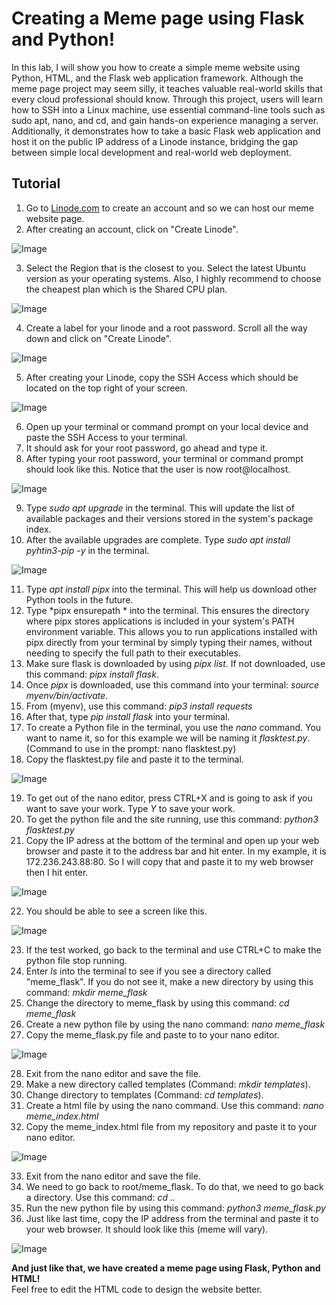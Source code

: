 # Creating a Meme page using Flask and Python! 
In this lab, I will show you how to create a simple meme website using Python, HTML, and the Flask web application framework. Although the meme page project may seem silly, it teaches valuable real-world skills that every cloud professional should know. Through this project, users will learn how to SSH into a Linux machine, use essential command-line tools such as sudo apt, nano, and cd, and gain hands-on experience managing a server. Additionally, it demonstrates how to take a basic Flask web application and host it on the public IP address of a Linode instance, bridging the gap between simple local development and real-world web deployment.
## Tutorial 
1. Go to [Linode.com](https://login.linode.com/login) to create an account and so we can host our meme website page.
2. After creating an account, click on "Create Linode".

![Image](https://github.com/user-attachments/assets/6d034652-b3a7-4f38-bfa1-4721e29f1c80)

3. Select the Region that is the closest to you.  Select the latest Ubuntu version as your operating systems. Also, I highly recommend to choose the cheapest plan which is the Shared CPU plan.

![Image](https://github.com/user-attachments/assets/179f7d2b-b2b2-4856-ae51-a25794b8614e)

4. Create a label for your linode and a root password. Scroll all the way down and click on "Create Linode".

![Image](https://github.com/user-attachments/assets/cf1402db-60b5-4695-96a7-d74ebd659e20)

5.  After creating your Linode, copy the SSH Access which should be located on the top right of your screen.

![Image](https://github.com/user-attachments/assets/28913a52-9928-40b6-9669-9ffeb0607388)

6. Open up your terminal or command prompt on your local device and paste the SSH Access to your terminal.
7. It should ask for your root password, go ahead and type it.
8. After typing your root password, your terminal or command prompt should look like this. Notice that the user is now root@localhost.

![Image](https://github.com/user-attachments/assets/053618e0-b266-4702-b6f7-78092799e574)

9. Type *sudo apt upgrade* in the terminal. This will update the list of available packages and their versions stored in the system's package index.
10. After the available upgrades are complete. Type *sudo apt install pyhtin3-pip -y* in the terminal.

![Image](https://github.com/user-attachments/assets/6d2a396a-b4e1-4c17-b4f4-4d48d9a2cd3f)

11. Type *apt install pipx* into the terminal. This will help us download other Python tools in the future.
12. Type *pipx ensurepath * into the terminal. This ensures the directory where pipx stores applications is included in your system's PATH environment variable. This allows you to run applications installed with pipx directly from your terminal by simply typing their names, without needing to specify the full path to their executables.
13. Make sure flask is downloaded by using *pipx list*. If not downloaded, use this command: *pipx install flask*.
14. Once *pipx* is downloaded, use this command into your terminal: *source myenv/bin/activate*.
15. From (myenv), use this command: *pip3 install requests*
16. After that, type *pip install flask* into your terminal.
17. To create a Python file in the terminal, you use the *nano* command. You want to name it, so for this example we will be naming it *flasktest.py*. (Command to use in the prompt: nano flasktest.py)
18. Copy the flasktest.py file and paste it to the terminal.

![Image](https://github.com/user-attachments/assets/4b61f706-856d-4617-8f2d-888065beca38)

19. To get out of the nano editor, press CTRL+X and is going to ask if you want to save your work. Type *Y* to save your work.
20. To get the python file and the site running, use this command: *python3 flasktest.py*
21. Copy the IP adress at the bottom of the terminal and open up your web browser and paste it to the address bar and hit enter. In my example, it is 172.236.243.88:80. So I will copy that and paste it to my web browser then I hit enter.

![Image](https://github.com/user-attachments/assets/787fa890-544a-456c-9321-c6fd5ca9c915)

22. You should be able to see a screen like this.

![Image](https://github.com/user-attachments/assets/f5981fa2-19d5-40a4-beec-4c9d7308b7a1)

23. If the test worked, go back to the terminal and use CTRL+C to make the python file stop running.
24. Enter *ls* into the terminal to see if you see a directory called "meme_flask". If you do not see it, make a new directory by using this command: *mkdir meme_flask*
25. Change the directory to meme_flask by using this command: *cd meme_flask*
26. Create a new python file by using the nano command: *nano meme_flask*
27. Copy the meme_flask.py file and paste to to your nano editor.

![Image](https://github.com/user-attachments/assets/ca13cbe1-a253-445f-8a53-912801b1d80d)

28. Exit from the nano editor and save the file.
29. Make a new directory called templates (Command: *mkdir templates*).
30. Change directory to templates (Command: *cd templates*).
31. Create a html file by using the nano command. Use this command: *nano meme_index.html*
32. Copy the meme_index.html file from my repository and paste it to your nano editor.

![Image](https://github.com/user-attachments/assets/0901e05d-19c3-4cd8-9c1d-c0916e2aa915)

33. Exit from the nano editor and save the file.
34. We need to go back to root/meme_flask. To do that, we need to go back a directory. Use this command: *cd ..*
35. Run the new python file by using this command: *python3 meme_flask.py*
36. Just like last time, copy the IP address from the terminal and paste it to your web browser. It should look like this (meme will vary).

![Image](https://github.com/user-attachments/assets/3edfe765-f69f-40b9-a4f2-6fba785f3d76)

**And just like that, we have created a meme page using Flask, Python and HTML!** <br>
Feel free to edit the HTML code to design the website better. 

